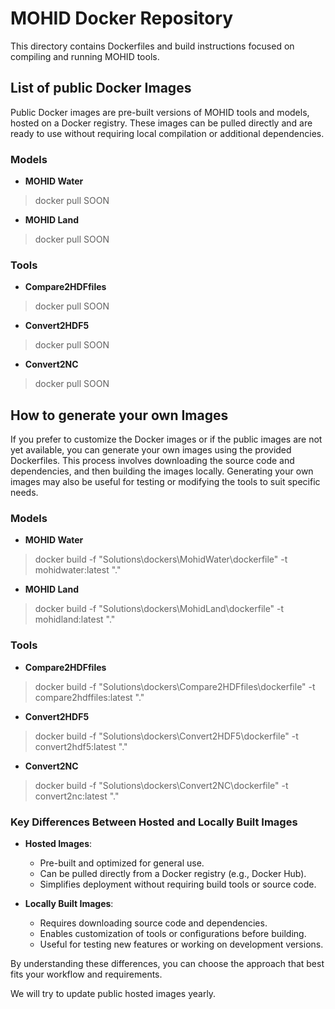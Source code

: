 # MOHID Docker Repository

This directory contains Dockerfiles and build instructions focused on compiling and running MOHID tools.


## List of public Docker Images
Public Docker images are pre-built versions of MOHID tools and models, hosted on a Docker registry. These images can be pulled directly and are ready to use without requiring local compilation or additional dependencies.

 ### Models
- **MOHID Water**
 > docker pull SOON

- **MOHID Land**
 > docker pull SOON
 
 ### Tools
 - **Compare2HDFfiles**
 > docker pull SOON
- **Convert2HDF5**
 > docker pull SOON
- **Convert2NC**
 > docker pull SOON


## How to generate your own Images
If you prefer to customize the Docker images or if the public images are not yet available, you can generate your own images using the provided Dockerfiles. This process involves downloading the source code and dependencies, and then building the images locally. Generating your own images may also be useful for testing or modifying the tools to suit specific needs.

### Models
- **MOHID Water**
 > docker build -f "Solutions\dockers\MohidWater\dockerfile" -t mohidwater:latest "."
- **MOHID Land**
 > docker build -f "Solutions\dockers\MohidLand\dockerfile" -t mohidland:latest "." 
 
 ### Tools
 - **Compare2HDFfiles**
 > docker build -f "Solutions\dockers\Compare2HDFfiles\dockerfile" -t compare2hdffiles:latest "."
- **Convert2HDF5**
 > docker build -f "Solutions\dockers\Convert2HDF5\dockerfile" -t convert2hdf5:latest "."
- **Convert2NC**
 > docker build -f "Solutions\dockers\Convert2NC\dockerfile" -t convert2nc:latest "."

### Key Differences Between Hosted and Locally Built Images

- **Hosted Images**:
  - Pre-built and optimized for general use.
  - Can be pulled directly from a Docker registry (e.g., Docker Hub).
  - Simplifies deployment without requiring build tools or source code.

- **Locally Built Images**:
  - Requires downloading source code and dependencies.
  - Enables customization of tools or configurations before building.
  - Useful for testing new features or working on development versions.

By understanding these differences, you can choose the approach that best fits your workflow and requirements.

We will try to update public hosted images yearly.